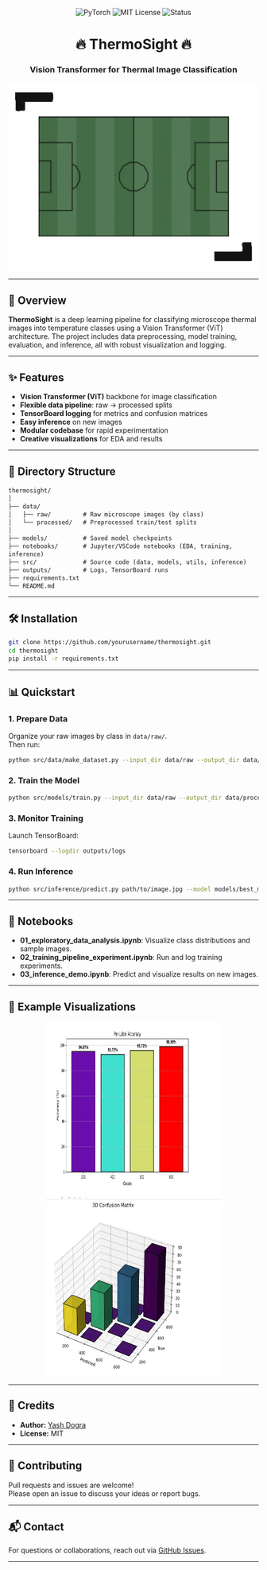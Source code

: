 <p align="center">
  <img src="https://img.shields.io/badge/PyTorch-2.0+-ee4c2c?logo=pytorch&logoColor=white" alt="PyTorch">
  <img src="https://img.shields.io/badge/License-MIT-green.svg" alt="MIT License">
  <img src="https://img.shields.io/badge/Status-Active-brightgreen" alt="Status">
</p>

<h1 align="center">🔥 ThermoSight 🔥</h1>
<h3 align="center"> Vision Transformer for Thermal Image Classification </h3>

<p align="center">
  <img src="data/assets/banner.gif" alt="ThermoSight Banner" width="600"/>
</p>

---

## 🚀 Overview

**ThermoSight** is a deep learning pipeline for classifying microscope thermal images into temperature classes using a Vision Transformer (ViT) architecture. The project includes data preprocessing, model training, evaluation, and inference, all with robust visualization and logging.

---

## ✨ Features

- **Vision Transformer (ViT)** backbone for image classification
- **Flexible data pipeline**: raw → processed splits
- **TensorBoard logging** for metrics and confusion matrices
- **Easy inference** on new images
- **Modular codebase** for rapid experimentation
- **Creative visualizations** for EDA and results

---

## 📂 Directory Structure

```
thermosight/
│
├── data/
│   ├── raw/         # Raw microscope images (by class)
│   └── processed/   # Preprocessed train/test splits
│
├── models/          # Saved model checkpoints
├── notebooks/       # Jupyter/VSCode notebooks (EDA, training, inference)
├── src/             # Source code (data, models, utils, inference)
├── outputs/         # Logs, TensorBoard runs
├── requirements.txt
└── README.md
```

---

## 🛠️ Installation

```bash
git clone https://github.com/yourusername/thermosight.git
cd thermosight
pip install -r requirements.txt
```

---

## 📊 Quickstart

### 1. Prepare Data

Organize your raw images by class in `data/raw/`.  
Then run:

```bash
python src/data/make_dataset.py --input_dir data/raw --output_dir data/processed
```

### 2. Train the Model

```bash
python src/models/train.py --input_dir data/raw --output_dir data/processed
```

### 3. Monitor Training

Launch TensorBoard:

```bash
tensorboard --logdir outputs/logs
```

### 4. Run Inference

```bash
python src/inference/predict.py path/to/image.jpg --model models/best_model.pth
```

---

## 📒 Notebooks

- **01_exploratory_data_analysis.ipynb**: Visualize class distributions and sample images.
- **02_training_pipeline_experiment.ipynb**: Run and log training experiments.
- **03_inference_demo.ipynb**: Predict and visualize results on new images.

---

## 🎨 Example Visualizations

<p align="center">
  <img src="data/assets/04.jpeg" width="355" height="355"  alt="Class Distribution"/>
  <img src="data/assets/03.jpeg" width="355" height="355" alt="Confusion Matrix"/>
</p>

---

## 🤝 Credits

- **Author:** [Yash Dogra](https://github.com/yashdogra)
- **License:** MIT

---

## 🌟 Contributing

Pull requests and issues are welcome!  
Please open an issue to discuss your ideas or report bugs.

---

## 📬 Contact

For questions or collaborations, reach out via [GitHub Issues](https://github.com/yourusername/thermosight/issues).

---
